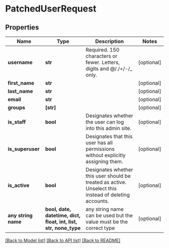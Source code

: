 # PatchedUserRequest


## Properties
Name | Type | Description | Notes
------------ | ------------- | ------------- | -------------
**username** | **str** | Required. 150 characters or fewer. Letters, digits and @/./+/-/_ only. | [optional] 
**first_name** | **str** |  | [optional] 
**last_name** | **str** |  | [optional] 
**email** | **str** |  | [optional] 
**groups** | **[str]** |  | [optional] 
**is_staff** | **bool** | Designates whether the user can log into this admin site. | [optional] 
**is_superuser** | **bool** | Designates that this user has all permissions without explicitly assigning them. | [optional] 
**is_active** | **bool** | Designates whether this user should be treated as active. Unselect this instead of deleting accounts. | [optional] 
**any string name** | **bool, date, datetime, dict, float, int, list, str, none_type** | any string name can be used but the value must be the correct type | [optional]

[[Back to Model list]](../README.md#documentation-for-models) [[Back to API list]](../README.md#documentation-for-api-endpoints) [[Back to README]](../README.md)


